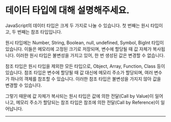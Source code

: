 # 데이터 타입에 대해 설명해주세요.

JavaScript의 데이터 타입은 크게 두 가지로 나눌 수 있습니다. 첫 번째는 원시 타입이고, 두 번째는 참조 타입입니다.

원시 타입에는 Number, String, Boolean, null, undefined, Symbol, BigInt 타입이 있습니다. 이들은 메모리에 고정된 크기로 저장되며, 변수에 할당될 때 값 자체가 복사됩니다. 이러한 원시 타입은 불변성을 가지고 있어, 한 번 생성된 값은 변경할 수 없습니다.

참조 타입은 원시 타입을 제외한 모든 타입으로, Object, Array, Function, Class 등이 있습니다. 참조 타입은 변수에 할당될 때 값 대신에 메모리 주소가 할당되며, 여러 변수가 하나의 객체를 참조할 수 있습니다. 이러한 참조 타입은 불변성을 가지지 않아 값을 변경할 수 있습니다.

그렇기 때문에 값 자체가 복사되는 원시 타입은 값에 의한 전달(Call by Value)이 일어나고, 메모리 주소가 할당되는 참조 타입은 참조에 의한 전달(Call by Reference)이 일어납니다.

---
